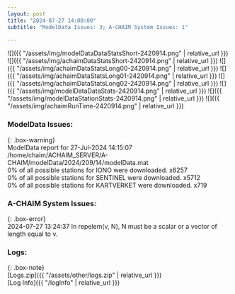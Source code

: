 ```yaml
---
layout: post
title: "2024-07-27 14:00:00"
subtitle: "ModelData Issues: 3; A-CHAIM System Issues: 1"

---
```


![]({{ "/assets/img/modelDataDataStatsShort-2420914.png" | relative_url }})
![]({{ "/assets/img/achaimDataStatsShort-2420914.png" | relative_url }})
![]({{ "/assets/img/achaimDataStatsLong00-2420914.png" | relative_url }})
![]({{ "/assets/img/achaimDataStatsLong01-2420914.png" | relative_url }})
![]({{ "/assets/img/achaimDataStatsLong02-2420914.png" | relative_url }})
![]({{ "/assets/img/modelDataDataStats-2420914.png" | relative_url }})
![]({{ "/assets/img/modelDataStationStats-2420914.png" | relative_url }})
![]({{ "/assets/img/achaimRunTime-2420914.png" | relative_url }})


### ModelData Issues:  
  
{: .box-warning}  
 ModelData report for 27-Jul-2024 14:15:07   
 /home/chaim/ACHAIM_SERVER/A-CHAIM/modelData/2024/209/14/modelData.mat   
 0% of all possible stations for IONO were downloaded. x6257   
 0% of all possible stations for SENTINEL were downloaded. x5712   
 0% of all possible stations for KARTVERKET were downloaded. x719   
  
### A-CHAIM System Issues:  
  
{: .box-error}  
2024-07-27 13:24:37 In repelem(v, N), N must be a scalar or a vector of length equal to v.  

### Logs:  
  
{: .box-note}  
[Logs.zip]({{ "/assets/other/logs.zip" | relative_url }})  
[Log Info]({{ "/logInfo" | relative_url }})  
